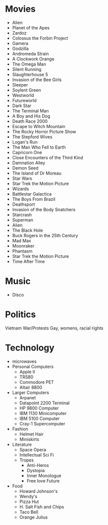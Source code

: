 # Movies
* Alien
* Planet of the Apes
* Zardoz
* Colossus the Forbin Project
* Gamera
* Godzilla
* Andromeda Strain
* A Clockwork Orange
* The Omega Man
* Silent Running
* Slaughterhouse 5
* Invasion of the Bee Girls
* Sleeper
* Soylent Green
* Westworld
* Futureworld
* Dark Star
* The Terminal Man
* A Boy and His Dog
* Death Race 2000
* Escape to Witch Mountain
* The Rocky Horror Picture Show
* The Stepford Wives
* Logan's Run
* The Man Who Fell to Earth
* Capricorn One
* Close Encounters of the Third Kind
* Damnation Alley
* Demon Seed
* The Island of Dr Moreau
* Star Wars
* Star Trek the Motion Picture
* Wizards
* Battlestar Galactica
* The Boys From Brazil
* Deathsport
* Invasion of the Body Snatchers
* Starcrash
* Superman
* Alien
* The Black Hole
* Buck Rogers in the 25th Century
* Mad Max
* Moonraker
* Phantasm
* Star Trek the Motion Picture
* Time After Time
# Music
* Disco
# Politics
Vietnam War/Protests
Gay, womens, racial rights
# Technology
* microwaves
* Personal Computers
	* Apple II
	* TRS80
	* Commodore PET
	* Altair 8800
* Larger Computers
	* Arpanet
	* Datapoint 2200 Terminal
	* HP 9800 Computer
	* IBM 1130 Minicomputer
	* IBM  5100 Computer
	* Cray-1 Supercomputer
* Fashion
	* Helmet Hair
	* Miniskirts
* Literature
	* Space Opera
	* Intellectual Sci Fi
	* Tropes
		* Anti-Heros
		* Dystopia
		* Inner Monologue
		* Free love Future
* Food
	* Howard Johnson's
	* Wendy's
	* Pizza Hut
	* H. Salt Fish and Chips
	* Taco Bell
	* Orange Julius